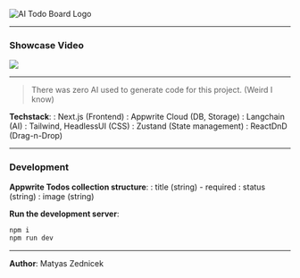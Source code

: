 ![AI Todo Board Logo](https://ai-todo-board.vercel.app/_next/image?url=%2F_next%2Fstatic%2Fmedia%2Fai-todo-board-logo.a55729eb.png&w=640&q=75)

---

### Showcase Video

[![](https://cdn.loom.com/sessions/thumbnails/c24d1bbb2c7f4091b0e5ca37381d9d9a-with-play.gif)](https://www.loom.com/share/c24d1bbb2c7f4091b0e5ca37381d9d9a)

---

> There was zero AI used to generate code for this project. (Weird I know)

**Techstack**:
: Next.js (Frontend)
: Appwrite Cloud (DB, Storage)
: Langchain (AI)
: Tailwind, HeadlessUI (CSS)
: Zustand (State management)
: ReactDnD (Drag-n-Drop)

---

### Development

**Appwrite Todos collection structure**:
: title (string) - required
: status (string)
: image (string)

**Run the development server**:

```bash
npm i
npm run dev
```

---

**Author**: Matyas Zednicek
